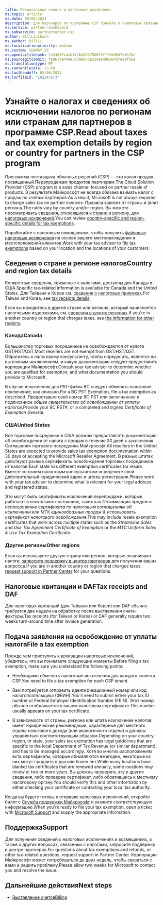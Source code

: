 ```yaml
---
title: Региональные налоги и налоговые исключения
ms.topic: article
ms.date: 03/05/2021
description: Для партнеров по программе CSP Узнайте о налоговых обязанностях на регион, о том, как отправлять налоговые исключения для продаж CSP и как получить поддержку по налоговым вопросам.
ms.service: partner-dashboard
ms.subservice: partnercenter-csp
author: BillLinzbach
ms.author: BillLi
ms.localizationpriority: medium
ms.custom: SEOMAY.20
ms.openlocfilehash: f423687cacb1f1b2d53750075ff7db9837e8125c
ms.sourcegitcommit: fe867be44de3479607be3309940b904d7ea9fc6e
ms.translationtype: MT
ms.contentlocale: ru-RU
ms.lasthandoff: 03/06/2021
ms.locfileid: "102247673"
---
```

# <a name="read-about-taxes-and-tax-exemption-details-by-region-or-country-for-partners-in-the-csp-program"></a><span data-ttu-id="e3a91-103">Узнайте о налогах и сведениях об исключении налогов по регионам или странам для партнеров в программе CSP.</span><span class="sxs-lookup"><span data-stu-id="e3a91-103">Read about taxes and tax exemption details by region or country for partners in the CSP program</span></span>


<span data-ttu-id="e3a91-104">Программа поставщика облачных решений (CSP) — это канал продаж, посвященный Перепродажам продуктов партнерам.</span><span class="sxs-lookup"><span data-stu-id="e3a91-104">The Cloud Solution Provider (CSP) program is a sales channel focused on partner resale of products.</span></span> <span data-ttu-id="e3a91-105">В результате Майкрософт не всегда обязана взимать налог с продаж по счетам партнеров.</span><span class="sxs-lookup"><span data-stu-id="e3a91-105">As a result, Microsoft is not always required to charge sales tax on partner invoices.</span></span> <span data-ttu-id="e3a91-106">Правила зависят от страны и (или) региона.</span><span class="sxs-lookup"><span data-stu-id="e3a91-106">The rules vary by country and/or region.</span></span> <span data-ttu-id="e3a91-107">Вы можете просматривать [сведения, относящиеся к стране и региону, для налоговых исключений](#country-and-region-tax-details).</span><span class="sxs-lookup"><span data-stu-id="e3a91-107">You can review [country-specific and region-specific details for tax exemptions](#country-and-region-tax-details).</span></span>

<span data-ttu-id="e3a91-108">Поработайте с налоговым помощником, чтобы получить [файловые налоговые исключения](#file-a-tax-exemption) на основе вашего местонахождения и местоположений клиентов.</span><span class="sxs-lookup"><span data-stu-id="e3a91-108">Work with your tax advisor to [file tax exemptions](#file-a-tax-exemption) based on your location and the locations of your customers.</span></span>

## <a name="country-and-region-tax-details"></a><span data-ttu-id="e3a91-109">Сведения о стране и регионе налогов</span><span class="sxs-lookup"><span data-stu-id="e3a91-109">Country and region tax details</span></span>

<span data-ttu-id="e3a91-110">Конкретные сведения, связанные с налогами, доступны для Канады и США.</span><span class="sxs-lookup"><span data-stu-id="e3a91-110">Specific tax-related information is available for Canada and the United States.</span></span> <span data-ttu-id="e3a91-111">Для Тайваня и Кореи см. [сведения о налоговых приемках](#tax-receipts-and-daf).</span><span class="sxs-lookup"><span data-stu-id="e3a91-111">For Taiwan and Korea, see [tax receipts details](#tax-receipts-and-daf).</span></span>

<span data-ttu-id="e3a91-112">Если вы находитесь в другой стране или регионе, который начисляется налоговыми издержками, см. [сведения в других регионах](#other-regions).</span><span class="sxs-lookup"><span data-stu-id="e3a91-112">If you're in another country or region that charges taxes, see [the information for other regions](#other-regions).</span></span>


### <a name="canada"></a><span data-ttu-id="e3a91-113">Канада</span><span class="sxs-lookup"><span data-stu-id="e3a91-113">Canada</span></span>

<span data-ttu-id="e3a91-114">Большинство торговых посредников не освобождаются от налога GST/HST/QST.</span><span class="sxs-lookup"><span data-stu-id="e3a91-114">Most resellers are not exempt from GST/HST/QST.</span></span> <span data-ttu-id="e3a91-115">Обратитесь к налоговому консультанту, чтобы определить, является ли вы полным исключением, и какую документацию следует предоставить корпорации Майкрософт.</span><span class="sxs-lookup"><span data-stu-id="e3a91-115">Consult your tax advisor to determine whether you are qualified for exemption, and what documentation you should provide to Microsoft.</span></span>

<span data-ttu-id="e3a91-116">В случае исключения для PST-файла BC следует обменять налоговое исключение, как описано.</span><span class="sxs-lookup"><span data-stu-id="e3a91-116">For a BC PST Exemption, file a tax exemption as described.</span></span> <span data-ttu-id="e3a91-117">Предоставьте свой номер BC PST или заполненное и подписанное *общее свидетельство об освобождении от уплаты налогов*.</span><span class="sxs-lookup"><span data-stu-id="e3a91-117">Provide your BC PST#, or a completed and signed *Certificate of Exemption General*.</span></span>

### <a name="united-states"></a><span data-ttu-id="e3a91-118">США</span><span class="sxs-lookup"><span data-stu-id="e3a91-118">United States</span></span>

<span data-ttu-id="e3a91-119">Все торговые посредники в США должны предоставлять документацию об освобождении от налога с продаж в течение 30 дней с заключения Соглашения торгового посредника Майкрософт.</span><span class="sxs-lookup"><span data-stu-id="e3a91-119">All resellers in the United States are expected to provide sales tax exemption documentation within 30 days of accepting the Microsoft Reseller Agreement.</span></span> <span data-ttu-id="e3a91-120">В разных штатах действуют разные сертификаты освобождения торговых посредников от налогов.</span><span class="sxs-lookup"><span data-stu-id="e3a91-120">Each state has different exemption certificates for resale.</span></span> <span data-ttu-id="e3a91-121">Вместе со своим налоговым консультантом определите свой действительный юридический адрес и штаты регистрации.</span><span class="sxs-lookup"><span data-stu-id="e3a91-121">Please work with your tax advisor to determine what is relevant for your legal address and registered states.</span></span>

<span data-ttu-id="e3a91-122">Это могут быть сертификаты исключений перепродажи, которые работают в нескольких состояниях, таких как *Оптимизация продаж* и *использование сертификата по налоговым соглашениям об исключении* или *МТК единообразных продаж & использовать сертификат налогового освобождения*.</span><span class="sxs-lookup"><span data-stu-id="e3a91-122">This may include resale exemption certificates that work across multiple states such as the *Streamline Sales* and *Use Tax Agreement Certificate of Exemption* or the *MTC Uniform Sales & Use Tax Exemption Certificate*.</span></span>

### <a name="other-regions"></a><span data-ttu-id="e3a91-123">Другие регионы</span><span class="sxs-lookup"><span data-stu-id="e3a91-123">Other regions</span></span>

<span data-ttu-id="e3a91-124">Если вы используете другую страну или регион, которые оплачивают налоги, [запросите поддержку в центре партнеров](#support) для получения ваших вопросов.</span><span class="sxs-lookup"><span data-stu-id="e3a91-124">If you are in another country or region that charges taxes, [request support in Partner Center](#support) for your questions.</span></span>

## <a name="tax-receipts-and-daf"></a><span data-ttu-id="e3a91-125">Налоговые квитанции и DAF</span><span class="sxs-lookup"><span data-stu-id="e3a91-125">Tax receipts and DAF</span></span>

<span data-ttu-id="e3a91-126">Для налоговых квитанций (для Тайваня или Кореи) или DAF обычно требуется две недели на обработку после выставления счета-фактуры.</span><span class="sxs-lookup"><span data-stu-id="e3a91-126">Tax receipts (for Taiwan or Korea) or DAF generally require two weeks turn-around time after invoice generation.</span></span>

## <a name="file-a-tax-exemption"></a><span data-ttu-id="e3a91-127">Подача заявления на освобождение от уплаты налога</span><span class="sxs-lookup"><span data-stu-id="e3a91-127">File a tax exemption</span></span>

<span data-ttu-id="e3a91-128">Прежде чем приступить к архивации налоговых исключений, убедитесь, что вы понимаете следующие моменты:</span><span class="sxs-lookup"><span data-stu-id="e3a91-128">Before filing a tax exemption, make sure you understand the following points:</span></span>

- <span data-ttu-id="e3a91-129">Необходимо обменять налоговые исключения для каждого клиента CSP.</span><span class="sxs-lookup"><span data-stu-id="e3a91-129">You need to file a tax exemption for each CSP tenant.</span></span>

- <span data-ttu-id="e3a91-130">Вам потребуется отправить идентификационный номер или код налогоплательщика (ФЕИН).</span><span class="sxs-lookup"><span data-stu-id="e3a91-130">You'll need to submit either your tax ID number or Federal Employer Identification Number (FEIN).</span></span> <span data-ttu-id="e3a91-131">Этот номер обычно отображается в вашем налоговом сертификате.</span><span class="sxs-lookup"><span data-stu-id="e3a91-131">This number usually appears on your tax certificate.</span></span>

- <span data-ttu-id="e3a91-132">В зависимости от страны, региона или штата исключение налогов имеет юридические рекомендации, характерные для местного отдела налогового дохода (или аналогичного отдела) и должны управляться соответствующим образом.</span><span class="sxs-lookup"><span data-stu-id="e3a91-132">Depending on your country, region, or state, your sales tax exemption has legal guidelines that are specific to the local Department of Tax Revenue (or similar department), and has to be managed accordingly.</span></span> <span data-ttu-id="e3a91-133">Хотя во многих расположениях есть сертификаты, которые обновляются ежегодно, некоторые из них могут продлить в два или более лет.</span><span class="sxs-lookup"><span data-stu-id="e3a91-133">While many locations have blanket tax certificates that are renewed annually, some locations may renew at two or more years.</span></span> <span data-ttu-id="e3a91-134">Вы должны проверить эту и другие сведения, либо проверив сертификат, либо обратившись к местному налоговому органу.</span><span class="sxs-lookup"><span data-stu-id="e3a91-134">You should verify this and other information by either checking your certificate or contacting your local tax authority.</span></span>

<span data-ttu-id="e3a91-135">Когда вы будете готовы к отправке налоговых исключений, откройте билет с [Служба поддержки Майкрософт](https://partner.microsoft.com/dashboard/support/csp/servicerequests/create?stage=2&topicid=92930319-ced6-c18b-d7a6-d62b22d60aa5) и укажите соответствующую информацию.</span><span class="sxs-lookup"><span data-stu-id="e3a91-135">When you're ready to file your tax exemption, open a ticket with [Microsoft Support](https://partner.microsoft.com/dashboard/support/csp/servicerequests/create?stage=2&topicid=92930319-ced6-c18b-d7a6-d62b22d60aa5) and supply the appropriate information.</span></span>

## <a name="support"></a><span data-ttu-id="e3a91-136">Поддержка</span><span class="sxs-lookup"><span data-stu-id="e3a91-136">Support</span></span>

<span data-ttu-id="e3a91-137">Для получения сведений о налоговых исключениях и возмещениях, а также о других вопросах, связанных с налогами, запросите поддержку в центре партнеров.</span><span class="sxs-lookup"><span data-stu-id="e3a91-137">For questions about tax exemptions and refunds, or other tax-related questions, request support in Partner Center.</span></span> <span data-ttu-id="e3a91-138">Корпорации Майкрософт может потребоваться до двух недель, чтобы связаться с вами и решить проблему.</span><span class="sxs-lookup"><span data-stu-id="e3a91-138">Please allow two weeks for Microsoft to contact you and resolve the issue.</span></span>

## <a name="next-steps"></a><span data-ttu-id="e3a91-139">Дальнейшие действия</span><span class="sxs-lookup"><span data-stu-id="e3a91-139">Next steps</span></span>

- [<span data-ttu-id="e3a91-140">Выставление счетов</span><span class="sxs-lookup"><span data-stu-id="e3a91-140">Billing</span></span>](billing.md)
